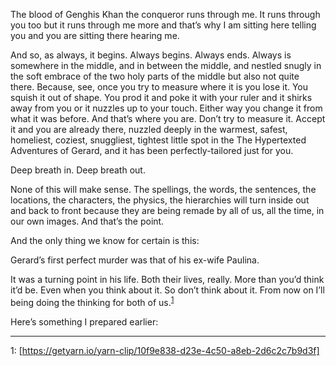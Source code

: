 The blood of Genghis Khan the conqueror runs through me. It runs through you too but it runs through me more and that’s why I am sitting here telling you and you are sitting there hearing me.

And so, as always, it begins. Always begins. Always ends. Always is somewhere in the middle, and in between the middle, and nestled snugly in the soft embrace of the two holy parts of the middle but also not quite there. Because, see, once you try to measure where it is you lose it. You squish it out of shape. You prod it and poke it with your ruler and it shirks away from you or it nuzzles up to your touch. Either way you change it from what it was before. And that’s where you are. Don’t try to measure it. Accept it and you are already there, nuzzled deeply in the warmest, safest, homeliest, coziest, snuggliest, tightest little spot in the The Hypertexted Adventures of Gerard, and it has been perfectly-tailored just for you.

Deep breath in.
Deep breath out.

None of this will make sense. The spellings, the words, the sentences, the locations, the characters, the physics, the hierarchies will turn inside out and back to front because they are being remade by all of us, all the time, in our own images. And that’s the point. 

And the only thing we know for certain is this:

Gerard’s first perfect murder was that of his ex-wife Paulina. 

It was a turning point in his life. Both their lives, really. More than you’d think it’d be. Even when you think about it. So don’t think about it. From now on I’ll being doing the thinking for both of us.<sup>[1](#fn01)</sup>

Here’s something I prepared earlier:

---

<a name="fn01">1</a>: [https://getyarn.io/yarn-clip/10f9e838-d23e-4c50-a8eb-2d6c2c7b9d3f]
